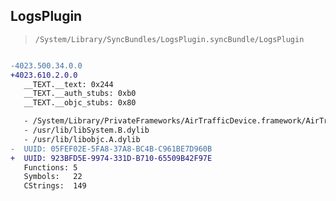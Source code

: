 ## LogsPlugin

> `/System/Library/SyncBundles/LogsPlugin.syncBundle/LogsPlugin`

```diff

-4023.500.34.0.0
+4023.610.2.0.0
   __TEXT.__text: 0x244
   __TEXT.__auth_stubs: 0xb0
   __TEXT.__objc_stubs: 0x80

   - /System/Library/PrivateFrameworks/AirTrafficDevice.framework/AirTrafficDevice
   - /usr/lib/libSystem.B.dylib
   - /usr/lib/libobjc.A.dylib
-  UUID: 05FEF02E-5FA8-37A8-BC4B-C961BE7D960B
+  UUID: 923BFD5E-9974-331D-B710-65509B42F97E
   Functions: 5
   Symbols:   22
   CStrings:  149

```
